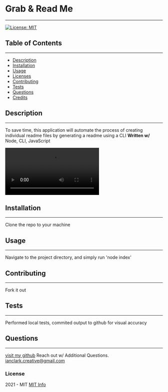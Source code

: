 # Grab & Read Me
  ------
  
[![License: MIT](https://img.shields.io/badge/License-MIT-yellow.svg)](https://opensource.org/licenses/MIT)

  ## Table of Contents
  ------

  * [Description](#description)
  * [Installation](#installation)
  * [Usage](#usage)
  * [Licenses](#licenses)
  * [Contributing](#contributing)
  * [Tests](#tests)
  * [Questions](#questions)
  * [Credits](#credits)

  ## Description
  ------
   To save time, this application will automate the process of creating individual readme files  by generating a readme using a CLI
  **Written w/**
  Node, CLI, JavaScript
  
  ![link](https://github.com/IanClark-fullStack/README-generator/blob/56c934bdb263f1e337c7991571ce956cf4b61738/ReadMe.mp4)
  
  
  

  ## Installation
  ------
  Clone the repo to your machine

  ## Usage
  ------
   Navigate to the project directory, and simply run 'node index'

  ## Contributing
  ------
  Fork it out

  ## Tests
  ------
   Performed local tests, commited output to github for visual accuracy
  
  ## Questions
  ------
  [visit my github](https://www.github.com/IanClark-fullStack) 
  Reach out w/ Additional Questions. 
  ianclark.creative@gmail.com
  

  
  ### License
   2021 - MIT
  [MIT Info](https://choosealicense.com/licenses/mit/)



